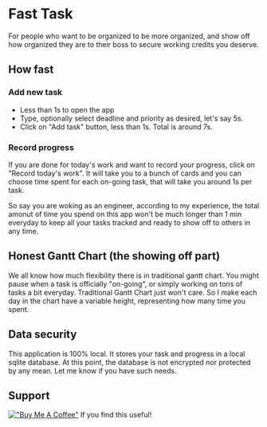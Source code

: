 # Fast Task
For people who want to be organized to be more organized, and show off how organized they are to their boss to secure working credits you deserve.

## How fast
### Add new task
* Less than 1s to open the app
* Type, optionally select deadline and priority as desired, let's say 5s.
* Click on "Add task" button, less than 1s.
Total is around 7s.

### Record progress
If you are done for today's work and want to record your progress, click on "Record today's work".
It will take you to a bunch of cards and you can choose time spent for each on-going task, that will take you around 1s per task.


So say you are woking as an engineer, according to my experience, the total amonut of time you spend on this app won't be much longer than 1 min everyday to keep all your tasks tracked and ready to show off to others in any time.


## Honest Gantt Chart (the showing off part)
We all know how much flexibility there is in traditional gantt chart. You might pause when a task is officially "on-going", or simply working on tons of tasks a bit everyday. Traditional Gantt Chart just won't care.
So I make each day in the chart have a variable height, representing how many time you spent.

## Data security
This application is 100% local. It stores your task and progress in a local sqlite database.
At this point, the database is not encrypted nor protected by any mean. Let me know if you have such needs.

## Support
[!["Buy Me A Coffee"](https://www.buymeacoffee.com/assets/img/custom_images/orange_img.png)](https://buymeacoffee.com/itzmarmot)
If you find this useful!